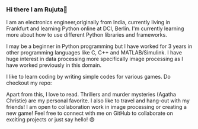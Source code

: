 ### Hi there I am Rujuta👋


I am an electronics engineer,originally from India, currently living in Frankfurt and learning Python online at DCI, Berlin. I'm currently learning more about how to use different Python libraries and frameworks. 

I may be a beginner in Python programming but I have worked for 3 years in other programming languages like C, C++ and MATLAB/Simulink. 
I have huge interest in data processing more specifically image processing as I have worked previously in this domain.

I like to learn coding by writing simple codes for various games.
Do checkout my repo: 

Apart from this, I love to read. Thrillers and murder mysteries (Agatha Christie) are my personal favorite. I also like to travel and hang-out with my friends!
I am open to collaboration work in image processing or creating a new game!
Feel free to connect with me on GitHub to collaborate on exciting projects or just say hello! 😄 


